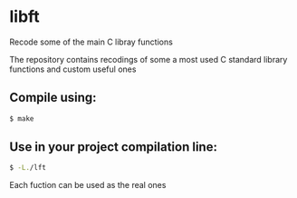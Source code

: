 # libft
Recode some of the main C libray functions

The repository contains recodings of some a most used C standard library functions and custom useful ones

## Compile using:
```sh
$ make
```

## Use in your project compilation line:
```sh
$ -L./lft
```
Each fuction can be used as the real ones
